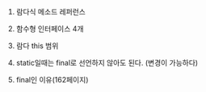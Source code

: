 1. 람다식 메소드 레퍼런스

2. 함수형 인터페이스 4개

3. 람다 this 범위

4. static일때는 final로 선언하지 않아도 된다. (변경이 가능하다)

5. final인 이유(162페이지)



